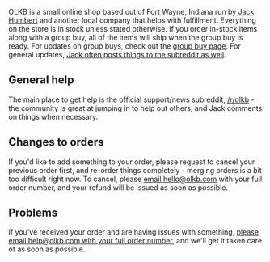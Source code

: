 OLKB is a small online shop based out of Fort Wayne, Indiana run by [Jack Humbert](https://jackhumbert.com) and another local company that helps with fulfillment. Everything on the store is in stock unless stated otherwise. If you order in-stock items along with a group buy, all of the items will ship when the group buy is ready. For updates on group buys, check out the [group buy page](https://olkb.com/group-buys). For general updates, [Jack often posts things to the subreddit as well](https://www.reddit.com/r/olkb/search?q=Update+author%3Ajackhumbert&sort=new&restrict_sr=on&t=all).

## General help

The main place to get help is the official support/news subreddit, [/r/olkb](http://reddit.com/r/olkb) - the community is great at jumping in to help out others, and Jack comments on things when necessary.

## Changes to orders

If you'd like to add something to your order, please request to cancel your previous order first, and re-order things completely - merging orders is a bit too difficult right now. To cancel, please [email hello@olkb.com](mailto:hello@olkb.com) with your full order number, and your refund will be issued as soon as possible.

## Problems

If you've received your order and are having issues with something, [please email help@olkb.com with your full order number](mailto:help@olkb.com), and we'll get it taken care of as soon as possible.
